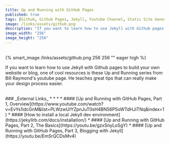 ```yaml
---
title: Up and Running with GitHub Pages
published: true
tags: [Github, Github Pages, Jekyll, Youtube Channel, Static Site Generator, Website, Blog, Open Source Software, Tutorial, Markdown]
image: /links/assets/github.png
description: "If you want to learn how to use Jekyll with Github pages to build your own website or blog, one of cool resources is these Up and Running series from Bill Raymond's youtube page."
image_width: "256"
image_height: "256"
---
```


<br>
{% smart_image /links/assets/github.png 256 256 "" eager high %}
<br>

If you want to learn how to use Jekyll with Github pages to build your own website or blog, one of cool resources is these Up and Running series from Bill Raymond's youtube page. He teaches great tips that can really make your design process easier.  

<br>
### _External Links_
* * *
* #### [Up and Running with GitHub Pages, Part 1, Overview](https://www.youtube.com/watch?v=EvYs1idcGnM&list=PLWzwUIYZpnJuT0sH4BN56P5oWTdHJiTNq&index=1)
* #### [How to install a local Jekyll dev environment](https://jekyllrb.com/docs/installation/)
* #### [Up and Running with GitHub Pages, Part 2, The Basics](https://youtu.be/gzxSnyLoSgY)
* #### [Up and Running with GitHub Pages, Part 3, Blogging with Jekyll](https://youtu.be/EmSrQCDsMv4)
